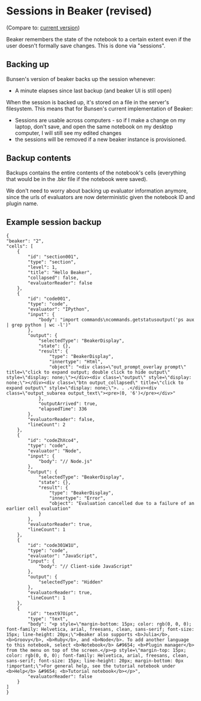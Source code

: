 # Sessions in Beaker (revised)

(Compare to: [current version](../sessions.md))

Beaker remembers the state of the notebook to a certain extent even if the user
doesn't formally save changes.  This is done via "sessions".

## Backing up

Bunsen's version of beaker backs up the session whenever:

* A minute elapses since last backup (and beaker UI is still open)

When the session is backed up, it's stored on a file in the server's
filesystem.  This means that for Bunsen's current implementation of Beaker:

* Sessions are usable across computers - so if I make a change on my laptop,
  don't save, and open the same notebook on my desktop computer, I will still
  see my edited changes
* the sessions will be removed if a new beaker instance is provisioned.

## Backup contents

Backups contains the entire contents of the notebook's cells (everything that
would be in the .bkr file if the notebook were saved).

We don't need to worry about backing up evaluator information anymore, since
the urls of evaluators are now deterministic given the notebook ID and plugin name.


## Example session backup

    {
    "beaker": "2",
    "cells": [
        {
            "id": "section001",
            "type": "section",
            "level": 1,
            "title": "Hello Beaker",
            "collapsed": false,
            "evaluatorReader": false
        },
        {
            "id": "code001",
            "type": "code",
            "evaluator": "IPython",
            "input": {
                "body": "import commands\ncommands.getstatusoutput('ps aux | grep python | wc -l')"
            },
            "output": {
                "selectedType": "BeakerDisplay",
                "state": {},
                "result": {
                    "type": "BeakerDisplay",
                    "innertype": "Html",
                    "object": "<div class=\"out_prompt_overlay prompt\" title=\"click to expand output; double click to hide output\" style=\"display: none;\"></div><div class=\"output\" style=\"display: none;\"></div><div class=\"btn output_collapsed\" title=\"click to expand output\" style=\"display: none;\">. . .</div><div class=\"output_subarea output_text\"><pre>(0, '6')</pre></div>"
                },
                "outputArrived": true,
                "elapsedTime": 336
            },
            "evaluatorReader": false,
            "lineCount": 2
        },
        {
            "id": "codeZhXco4",
            "type": "code",
            "evaluator": "Node",
            "input": {
                "body": "// Node.js"
            },
            "output": {
                "selectedType": "BeakerDisplay",
                "state": {},
                "result": {
                    "type": "BeakerDisplay",
                    "innertype": "Error",
                    "object": "Evaluation cancelled due to a failure of an earlier cell evaluation"
                }
            },
            "evaluatorReader": true,
            "lineCount": 1
        },
        {
            "id": "code301W1U",
            "type": "code",
            "evaluator": "JavaScript",
            "input": {
                "body": "// Client-side JavaScript"
            },
            "output": {
                "selectedType": "Hidden"
            },
            "evaluatorReader": true,
            "lineCount": 1
        },
        {
            "id": "text97Oipt",
            "type": "text",
            "body": "<p style=\"margin-bottom: 15px; color: rgb(0, 0, 0); font-family: Helvetica, arial, freesans, clean, sans-serif; font-size: 15px; line-height: 20px;\">Beaker also supports <b>Julia</b>, <b>Groovy</b>, <b>Ruby</b>, and <b>Node</b>. To add another language to this notebook, select <b>Notebook</b> &#9654; <b>Plugin manager</b> from the menu on top of the screen.</p><p style=\"margin-top: 15px; color: rgb(0, 0, 0); font-family: Helvetica, arial, freesans, clean, sans-serif; font-size: 15px; line-height: 20px; margin-bottom: 0px !important;\">For general help, see the tutorial notebook under <b>Help</b> &#9654; <b>Tutorial notebook</b></p>",
            "evaluatorReader": false
        }
    ]
    }


